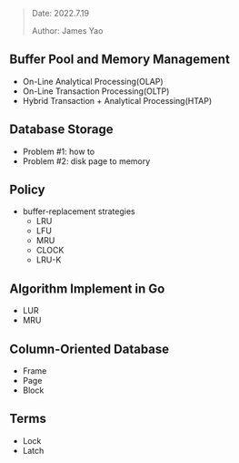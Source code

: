 > Date: 2022.7.19
> 
> Author: James Yao
## Buffer Pool and Memory Management
- On-Line Analytical Processing(OLAP)
- On-Line Transaction Processing(OLTP)
- Hybrid Transaction + Analytical Processing(HTAP)
## Database Storage
- Problem #1: how to 
- Problem #2: disk page to memory
## Policy
- buffer-replacement strategies
  - LRU
  - LFU
  - MRU
  - CLOCK
  - LRU-K
## Algorithm Implement in Go
- LUR
- MRU
## Column-Oriented Database
- Frame
- Page
- Block
## Terms
- Lock
- Latch

